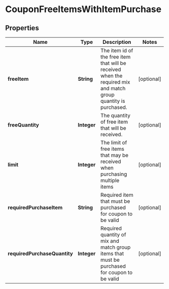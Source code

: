 
# CouponFreeItemsWithItemPurchase

## Properties
Name | Type | Description | Notes
------------ | ------------- | ------------- | -------------
**freeItem** | **String** | The item id of the free item that will be received when the required mix and match group quantity is purchased. |  [optional]
**freeQuantity** | **Integer** | The quantity of free item that will be received. |  [optional]
**limit** | **Integer** | The limit of free items that may be received when purchasing multiple items |  [optional]
**requiredPurchaseItem** | **String** | Required item that must be purchased for coupon to be valid |  [optional]
**requiredPurchaseQuantity** | **Integer** | Required quantity of mix and match group items that must be purchased for coupon to be valid |  [optional]



